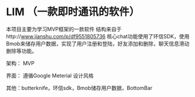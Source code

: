 # LIM （一款即时通讯的软件）
本项目主要为学习MVP框架的一款软件
结构来自于http://www.jianshu.com/p/df9551805736
核心chat功能使用了环信SDK，使用Bmob来储存用户数据，实现了用户注册和登陆，好友添加和删除，聊天信息滑动删除等功能。

架构：      MVP

界面：    遵循Google Meterial 设计风格

其他：butterknife，环信sdk，Bmob储存用户数据，BottomBar
